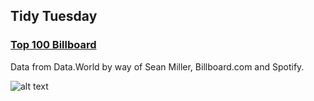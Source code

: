 
## Tidy Tuesday

### [Top 100 Billboard](https://github.com/rfordatascience/tidytuesday/blob/master/data/2021/2021-09-14/readme.md) 
Data from Data.World by way of Sean Miller, Billboard.com and Spotify.

![alt text](https://github.com/lau-cloud/TidyTuesdaycode/blob/master/Billboard/genres_billboard.png)


